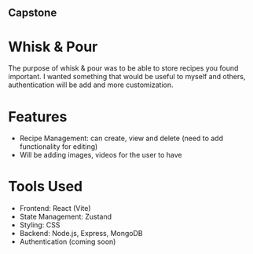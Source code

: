 ## Capstone
# Whisk & Pour
The purpose of whisk & pour was to be able to store recipes you found important. 
I wanted something that would be useful to myself and others, authentication will be add and more customization. 

# Features
* Recipe Management: can create, view and delete (need to add functionality for editing)
* Will be adding images, videos for the user to have


# Tools Used
* Frontend: React (Vite)
* State Management: Zustand
* Styling: CSS
* Backend: Node.js, Express, MongoDB
* Authentication (coming soon)

